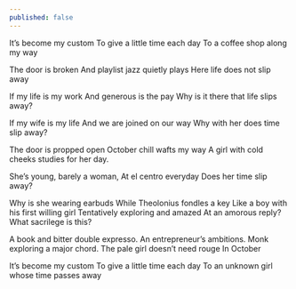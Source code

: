 ```yaml
---
published: false
---
```

It’s become my custom
To give a little time each day
To a coffee shop along my way 

The door is broken
And playlist jazz quietly plays
Here life does not slip away 

If my life is my work
And generous is the pay
Why is it there that life slips away?

If my wife is my life
And we are joined on our way
Why with her does time slip away?

The door is propped open
October chill wafts my way
A girl with cold cheeks studies for her day.

She’s young, barely a woman,
At el centro everyday 
Does her time slip away?

Why is she wearing earbuds
While Theolonius fondles a key
Like a boy with his first willing girl
Tentatively exploring and amazed 
At an amorous reply?
What sacrilege is this?

A book and bitter double expresso.
An entrepreneur’s ambitions.
Monk exploring a major chord.
The pale girl doesn’t need rouge 
In October

It’s become my custom
To give a little time each day 
To an unknown girl whose time passes away

